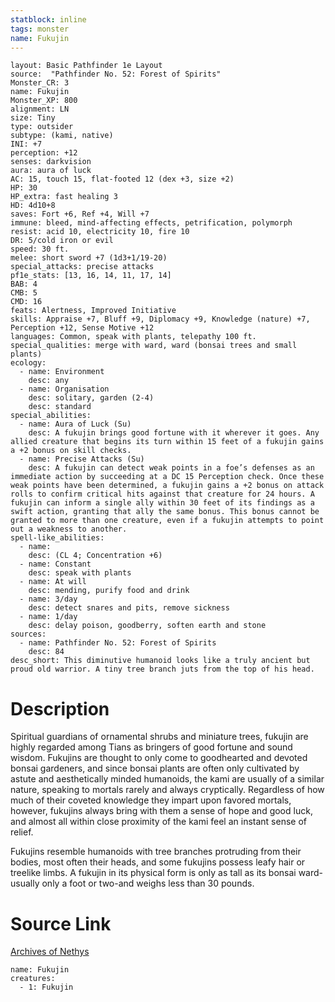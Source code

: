 ```yaml
---
statblock: inline
tags: monster
name: Fukujin
---
```

```statblock
layout: Basic Pathfinder 1e Layout
source:  "Pathfinder No. 52: Forest of Spirits"
Monster_CR: 3
name: Fukujin
Monster_XP: 800
alignment: LN
size: Tiny
type: outsider
subtype: (kami, native)
INI: +7
perception: +12
senses: darkvision
aura: aura of luck
AC: 15, touch 15, flat-footed 12 (dex +3, size +2)
HP: 30
HP_extra: fast healing 3
HD: 4d10+8
saves: Fort +6, Ref +4, Will +7
immune: bleed, mind-affecting effects, petrification, polymorph
resist: acid 10, electricity 10, fire 10
DR: 5/cold iron or evil
speed: 30 ft.
melee: short sword +7 (1d3+1/19-20)
special_attacks: precise attacks
pf1e_stats: [13, 16, 14, 11, 17, 14]
BAB: 4
CMB: 5
CMD: 16
feats: Alertness, Improved Initiative
skills: Appraise +7, Bluff +9, Diplomacy +9, Knowledge (nature) +7, Perception +12, Sense Motive +12
languages: Common, speak with plants, telepathy 100 ft.
special_qualities: merge with ward, ward (bonsai trees and small plants)
ecology:
  - name: Environment
    desc: any
  - name: Organisation
    desc: solitary, garden (2-4)
    desc: standard
special_abilities:
  - name: Aura of Luck (Su)
    desc: A fukujin brings good fortune with it wherever it goes. Any allied creature that begins its turn within 15 feet of a fukujin gains a +2 bonus on skill checks.
  - name: Precise Attacks (Su)
    desc: A fukujin can detect weak points in a foe’s defenses as an immediate action by succeeding at a DC 15 Perception check. Once these weak points have been determined, a fukujin gains a +2 bonus on attack rolls to confirm critical hits against that creature for 24 hours. A fukujin can inform a single ally within 30 feet of its findings as a swift action, granting that ally the same bonus. This bonus cannot be granted to more than one creature, even if a fukujin attempts to point out a weakness to another.
spell-like_abilities:
  - name:
    desc: (CL 4; Concentration +6)
  - name: Constant
    desc: speak with plants
  - name: At will
    desc: mending, purify food and drink
  - name: 3/day
    desc: detect snares and pits, remove sickness
  - name: 1/day
    desc: delay poison, goodberry, soften earth and stone
sources:
  - name: Pathfinder No. 52: Forest of Spirits
    desc: 84
desc_short: This diminutive humanoid looks like a truly ancient but proud old warrior. A tiny tree branch juts from the top of his head.
```
# Description
Spiritual guardians of ornamental shrubs and miniature trees, fukujin are highly regarded among Tians as bringers of good fortune and sound wisdom. Fukujins are thought to only come to goodhearted and devoted bonsai gardeners, and since bonsai plants are often only cultivated by astute and aesthetically minded humanoids, the kami are usually of a similar nature, speaking to mortals rarely and always cryptically. Regardless of how much of their coveted knowledge they impart upon favored mortals, however, fukujins always bring with them a sense of hope and good luck, and almost all within close proximity of the kami feel an instant sense of relief.

Fukujins resemble humanoids with tree branches protruding from their bodies, most often their heads, and some fukujins possess leafy hair or treelike limbs. A fukujin in its physical form is only as tall as its bonsai ward-usually only a foot or two-and weighs less than 30 pounds.
# Source Link
[Archives of Nethys](https://aonprd.com/MonsterDisplay.aspx?ItemName=Fukujin)
```encounter-table
name: Fukujin
creatures:
  - 1: Fukujin
```
